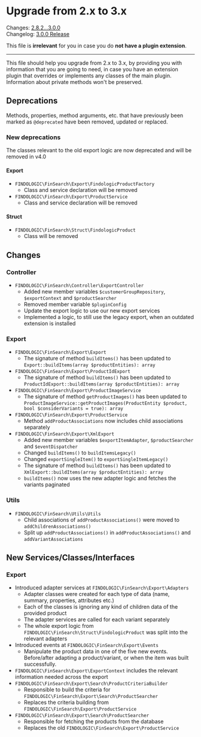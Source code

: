 # Upgrade from 2.x to 3.x

Changes: [2.8.2...3.0.0](https://github.com/findologic/plugin-shopware-6/compare/2.8.2...3.0.0)  
Changelog: [3.0.0 Release](https://github.com/findologic/plugin-shopware-6/releases/tag/3.0.0)

This file is **irrelevant** for you in case you do **not have a plugin extension**.

---

This file should help you upgrade from 2.x to 3.x, by providing you with
information that you are going to need, in case you have an extension plugin that
overrides or implements any classes of the main plugin.  
Information about private methods won't be preserved.

## Deprecations

Methods, properties, method arguments, etc. that have previously been marked as `@deprecated`
have been removed, updated or replaced.

### New deprecations

The classes relevant to the old export logic are now deprecated and will be removed in v4.0

#### Export

- `FINDOLOGIC\FinSearch\Export\FindologicProductFactory`
  - Class and service declaration will be removed
- `FINDOLOGIC\FinSearch\Export\ProductService`
  - Class and service declaration will be removed

#### Struct

- `FINDOLOGIC\FinSearch\Struct\FindologicProduct`
  - Class will be removed

## Changes

### Controller

- `FINDOLOGIC\FinSearch\Controller\ExportController`
  - Added new member variables `$customerGroupRepository`, `$exportContext` and `$productSearcher`
  - Removed member variable `$pluginConfig`
  - Update the export logic to use our new export services
  - Implemented a logic, to still use the legacy export, when an outdated extension is installed

### Export

- `FINDOLOGIC\FinSearch\Export\Export`
  - The signature of method `buildItems()` has been updated to `Export::buildItems(array $productEntities): array`
- `FINDOLOGIC\FinSearch\Export\ProductIdExport`
  - The signature of method `buildItems()` has been updated to `ProductIdExport::buildItems(array $productEntities): array`
- `FINDOLOGIC\FinSearch\Export\ProductImageService`
  - The signature of method `getProductImages()` has been updated to 
    `ProductImageService::getProductImages(ProductEntity $product, bool $considerVariants = true): array`
- `FINDOLOGIC\FinSearch\Export\ProductService`
  - Method `addProductAssociations` now includes child associations separately
- `FINDOLOGIC\FinSearch\Export\XmlExport`
  - Added new member variables `$exportItemAdapter`, `$productSearcher` and `$eventDispatcher`
  - Changed `buildItems()` to `buildItemsLegacy()`
  - Changed `exportSingleItem()` to `exportSingleItemLegacy()`
  - The signature of method `buildItems()` has been updated to `XmlExport::buildItems(array $productEntities): array`
  - `buildItems()` now uses the new adapter logic and fetches the variants paginated

### Utils

- `FINDOLOGIC\FinSearch\Utils\Utils`
  - Child associations of `addProductAssociations()` were moved to `addChildrenAssociations()`
  - Split up `addProductAssociations()` in `addProductAssociations()` and `addVariantAssociations`

## New Services/Classes/Interfaces

### Export

- Introduced adapter services at `FINDOLOGIC\FinSearch\Export\Adapters`
  - Adapter classes were created for each type of data (name, summary, properties, attributes etc.)
  - Each of the classes is ignoring any kind of children data of the provided product
  - The adapter services are called for each variant separately
  - The whole export logic from `FINDOLOGIC\FinSearch\Struct\FindologicProduct` was split into the relevant adapters
- Introduced events at `FINDOLOGIC\FinSearch\Export\Events`
  - Manipulate the product data in one of the five new events. Before/after adapting a product/variant, or when the item
    was built successfully.
- `FINDOLOGIC\FinSearch\Export\ExportContext` includes the relevant information needed across the export
- `FINDOLOGIC\FinSearch\Export\Search\ProductCriteriaBuilder`
  - Responsible to build the criteria for `FINDOLOGIC\FinSearch\Export\Search\ProductSearcher`
  - Replaces the criteria building from `FINDOLOGIC\FinSearch\Export\ProductService`
- `FINDOLOGIC\FinSearch\Export\Search\ProductSearcher`
  - Responsible for fetching the products from the database
  - Replaces the old `FINDOLOGIC\FinSearch\Export\ProductService`
